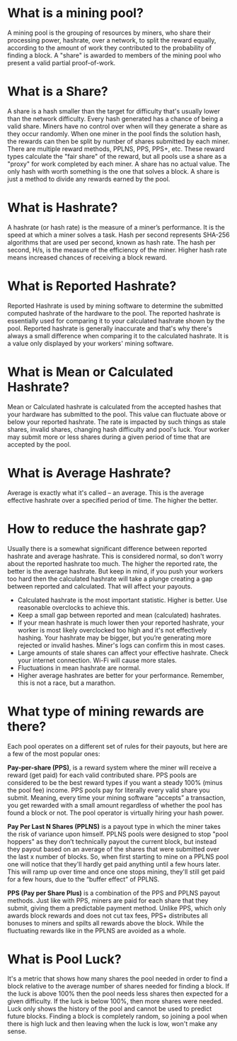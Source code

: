 # What is a mining pool?
A mining pool is the grouping of resources by miners, who share their processing power, hashrate, over a network, to split the reward equally, according to the amount of work they contributed to the probability of finding a block. A "share" is awarded to members of the mining pool who present a valid partial proof-of-work.

# What is a Share?
A share is a hash smaller than the target for difficulty that's usually lower than the network difficulty. Every hash generated has a chance of being a valid share. Miners have no control over when will they generate a share as they occur randomly. When one miner in the pool finds the solution hash, the rewards can then be split by number of shares submitted by each miner. There are multiple reward methods, PPLNS, PPS, PPS+, etc. These reward types calculate the "fair share" of the reward, but all pools use a share as a "proxy" for work completed by each miner. A share has no actual value. The only hash with worth something is the one that solves a block. A share is just a method to divide any rewards earned by the pool.

# What is Hashrate?
A hashrate (or hash rate) is the measure of a miner’s performance. It is the speed at which a miner solves a task. Hash per second represents SHA-256 algorithms that are used per second, known as hash rate. The hash per second, H/s, is the measure of the efficiency of the miner. Higher hash rate means increased chances of receiving a block reward.

# What is Reported Hashrate?
Reported Hashrate is used by mining software to determine the submitted computed hashrate of the hardware to the pool. The reported hashrate is essentially used for comparing it to your calculated hashrate shown by the pool. Reported hashrate is generally inaccurate and that's why there's always a small difference when comparing it to the calculated hashrate. It is a value only displayed by your workers' mining software.

# What is Mean or Calculated Hashrate?
Mean or Calculated hashrate is calculated from the accepted hashes that your hardware has submitted to the pool. This value can fluctuate above or below your reported hashrate. The rate is impacted by such things as stale shares, invalid shares, changing hash difficulty and pool's luck. Your worker may submit more or less shares during a given period of time that are accepted by the pool.

# What is Average Hashrate?
Average is exactly what it's called – an average. This is the average effective hashrate over a specified period of time. The higher the better.

# How to reduce the hashrate gap?
Usually there is a somewhat significant difference between reported hashrate and average hashrate. This is considered normal, so don't worry about the reported hashrate too much. The higher the reported rate, the better is the average hashrate. But keep in mind, if you push your workers too hard then the calculated hashrate will take a plunge creating a gap between reported and calculated. That will affect your payouts.

* Calculated hashrate is the most important statistic. Higher is better. Use reasonable overclocks to achieve this.
* Keep a small gap between reported and mean (calculated) hashrates.
* If your mean hashrate is much lower then your reported hashrate, your worker is most likely overclocked too high and it's not effectively hashing. Your hashrate may be bigger, but you’re generating more rejected or invalid hashes. Miner's logs can confirm this in most cases.
* Large amounts of stale shares can affect your effective hashrate. Check your internet connection. Wi-Fi will cause more stales.
* Fluctuations in mean hashrate are normal.
* Higher average hashrates are better for your performance. Remember, this is not a race, but a marathon.

# What type of mining rewards are there?
Each pool operates on a different set of rules for their payouts, but here are a few of the most popular ones:

**Pay-per-share (PPS)**, is a reward system where the miner will receive a reward (get paid) for each valid contributed share. PPS pools are considered to be the best reward types if you want a steady 100% (minus the pool fee) income. PPS pools pay for literally every valid share you submit. Meaning, every time your mining software “accepts” a transaction, you get rewarded with a small amount regardless of whether the pool has found a block or not. The pool operator is virtually hiring your hash power.

**Pay Per Last N Shares (PPLNS)** is a payout type in which the miner takes the risk of variance upon himself. PPLNS pools were designed to stop "pool hoppers" as they don’t technically payout the current block, but instead they payout based on an average of the shares that were submitted over the last x number of blocks. So, when first starting to mine on a PPLNS pool one will notice that they'll hardly get paid anything until a few hours later. This will ramp up over time and once one stops mining, they'll still get paid for a few hours, due to the “buffer effect” of PPLNS.

**PPS (Pay per Share Plus)** is a combination of the PPS and PPLNS payout methods. Just like with PPS, miners are paid for each share that they submit, giving them a predictable payment method. Unlike PPS, which only awards block rewards and does not cut tax fees, PPS+ distributes all bonuses to miners and spilts all rewards above the block. While the fluctuating rewards like in the PPLNS are avoided as a whole.

# What is Pool Luck?
It's a metric that shows how many shares the pool needed in order to find a block relative to the average number of shares needed for finding a block. If the luck is above 100% then the pool needs less shares then expected for a given difficulty. If the luck is below 100%, then more shares were needed. Luck only shows the history of the pool and cannot be used to predict future blocks. Finding a block is completely random, so joining a pool when there is high luck and then leaving when the luck is low, won't make any sense.
